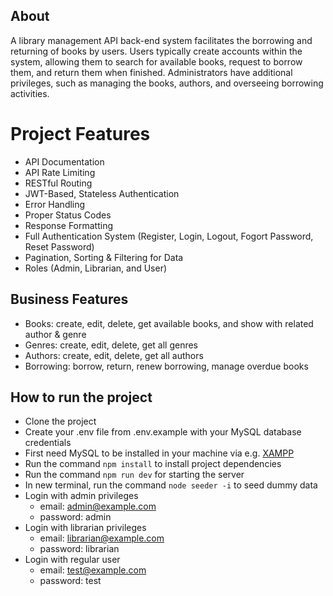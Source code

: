 ## About

A library management API back-end system facilitates the borrowing and returning of books by users. Users typically create accounts within the system, allowing them to search for available books, request to borrow them, and return them when finished. Administrators have additional privileges, such as managing the books, authors, and overseeing borrowing activities.

# Project Features
- API Documentation
- API Rate Limiting
- RESTful Routing
- JWT-Based, Stateless Authentication
- Error Handling
- Proper Status Codes
- Response Formatting
- Full Authentication System (Register, Login, Logout, Fogort Password, Reset Password)
- Pagination, Sorting & Filtering for Data
- Roles (Admin, Librarian, and User)


## Business Features
- Books: create, edit, delete, get available books, and show with related author & genre
- Genres: create, edit, delete, get all genres
- Authors: create, edit, delete, get all authors
- Borrowing: borrow, return, renew borrowing, manage overdue books

## How to run the project
- Clone the project
- Create your .env file from .env.example with your MySQL database credentials
- First need MySQL to be installed in your machine via e.g. [XAMPP](https://www.apachefriends.org/download.html)
- Run the command `npm install` to install project dependencies
- Run the command `npm run dev` for starting the server
- In new terminal, run the command `node seeder -i` to seed dummy data
- Login with admin privileges
  - email: admin@example.com
  - password: admin
- Login with librarian privileges
  - email: librarian@example.com
  - password: librarian
- Login with regular user
  - email: test@example.com
  - password: test

